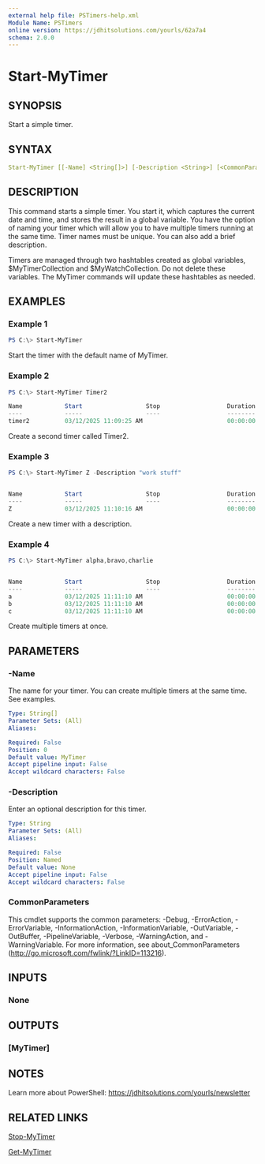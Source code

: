 ```yaml
---
external help file: PSTimers-help.xml
Module Name: PSTimers
online version: https://jdhitsolutions.com/yourls/62a7a4
schema: 2.0.0
---
```


# Start-MyTimer

## SYNOPSIS

Start a simple timer.

## SYNTAX

```yaml
Start-MyTimer [[-Name] <String[]>] [-Description <String>] [<CommonParameters>]
```

## DESCRIPTION

This command starts a simple timer. You start it, which captures the current date and time, and stores the result in a global variable. You have the option of naming your timer which will allow you to have multiple timers running at the same time. Timer names must be unique. You can also add a brief description.

Timers are managed through two hashtables created as global variables, $MyTimerCollection and $MyWatchCollection. Do not delete these variables. The MyTimer commands will update these hashtables as needed.

## EXAMPLES

### Example 1

```powershell
PS C:\> Start-MyTimer
```

Start the timer with the default name of MyTimer.

### Example 2

```powershell
PS C:\> Start-MyTimer Timer2

Name            Start                  Stop                   Duration         Running Description
----            -----                  ----                   --------         ------- -----------
timer2          03/12/2025 11:09:25 AM                        00:00:00            True
```

Create a second timer called Timer2.

### Example 3

```powershell
PS C:\> Start-MyTimer Z -Description "work stuff"


Name            Start                  Stop                   Duration         Running Description
----            -----                  ----                   --------         ------- -----------
Z               03/12/2025 11:10:16 AM                        00:00:00            True work stuff
```

Create a new timer with a description.

### Example 4

```powershell
PS C:\> Start-MyTimer alpha,bravo,charlie


Name            Start                  Stop                   Duration         Running Description
----            -----                  ----                   --------         ------- -----------
a               03/12/2025 11:11:10 AM                        00:00:00            True
b               03/12/2025 11:11:10 AM                        00:00:00            True
c               03/12/2025 11:11:10 AM                        00:00:00            True
```

Create multiple timers at once.

## PARAMETERS

### -Name

The name for your timer.
You can create multiple timers at the same time.
See examples.

```yaml
Type: String[]
Parameter Sets: (All)
Aliases:

Required: False
Position: 0
Default value: MyTimer
Accept pipeline input: False
Accept wildcard characters: False
```

### -Description

Enter an optional description for this timer.

```yaml
Type: String
Parameter Sets: (All)
Aliases:

Required: False
Position: Named
Default value: None
Accept pipeline input: False
Accept wildcard characters: False
```

### CommonParameters

This cmdlet supports the common parameters: -Debug, -ErrorAction, -ErrorVariable, -InformationAction, -InformationVariable, -OutVariable, -OutBuffer, -PipelineVariable, -Verbose, -WarningAction, and -WarningVariable. For more information, see about_CommonParameters (http://go.microsoft.com/fwlink/?LinkID=113216).

## INPUTS

### None

## OUTPUTS

### [MyTimer]

## NOTES

Learn more about PowerShell: https://jdhitsolutions.com/yourls/newsletter

## RELATED LINKS

[Stop-MyTimer](Stop-MyTimer.md)

[Get-MyTimer](Get-MyTimer.md)
